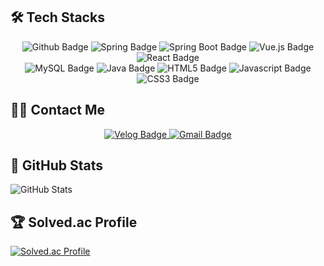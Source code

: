 ## 🛠️ Tech Stacks

<div align="center">
  <img src="https://img.shields.io/badge/Github-181717?style=flat-square&logo=Github&logoColor=white" alt="Github Badge">
  <img src="https://img.shields.io/badge/Spring-6DB33F?style=flat-square&logo=Spring&logoColor=white" alt="Spring Badge">
  <img src="https://img.shields.io/badge/Spring Boot-6DB33F?style=flat-square&logo=Spring Boot&logoColor=white" alt="Spring Boot Badge">
  <img src="https://img.shields.io/badge/Vue.js-4FC08D?style=flat-square&logo=Vue.js&logoColor=white" alt="Vue.js Badge">
  <img src="https://img.shields.io/badge/React-61DAFB?style=flat-square&logo=React&logoColor=white" alt="React Badge">
  <br>
  <img src="https://img.shields.io/badge/MySQL-4479A1?style=flat-square&logo=MySQL&logoColor=white" alt="MySQL Badge">
  <img src="https://img.shields.io/badge/Java-007396?style=flat-square&logo=Java&logoColor=white" alt="Java Badge">
  <img src="https://img.shields.io/badge/HTML5-E34F26?style=flat-square&logo=HTML5&logoColor=white" alt="HTML5 Badge">
  <img src="https://img.shields.io/badge/Javascript-F7DF1E?style=flat-square&logo=Javascript&logoColor=white" alt="Javascript Badge">
  <img src="https://img.shields.io/badge/CSS3-1572B6?style=flat-square&logo=CSS3&logoColor=white" alt="CSS3 Badge">
</div>


## 🧑‍💻 Contact Me

<div align="center">
  <a href="https://velog.io/@ori_gui/posts" target="_blank">
    <img src="https://img.shields.io/badge/Velog-20C997?style=flat-square&logo=Velog&logoColor=white" alt="Velog Badge">
  </a>
  <a href="mailto:dign552@naver.com" target="_blank">
    <img src="https://img.shields.io/badge/Gmail-EA4335?style=flat-square&logo=Gmail&logoColor=white" alt="Gmail Badge">
  </a>
</div>


## 🏅 GitHub Stats
![GitHub Stats](https://github-readme-stats.vercel.app/api?username=Ori-Gui)

## 🏆 Solved.ac Profile
[![Solved.ac Profile](http://mazassumnida.wtf/api/v2/generate_badge?boj=dign552)](https://solved.ac/dign552/)
<!--
**Ori-Gui/Ori-Gui** is a ✨ _special_ ✨ repository because its `README.md` (this file) appears on your GitHub profile.

Here are some ideas to get you started:

- 🔭 I’m currently working on ...
- 🌱 I’m currently learning ...
- 👯 I’m looking to collaborate on ...
- 🤔 I’m looking for help with ...
- 💬 Ask me about ...
- 📫 How to reach me: ...
- 😄 Pronouns: ...
- ⚡ Fun fact: ...
-->
